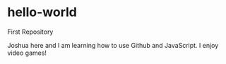 hello-world
===========

First Repository

Joshua here and I am learning how to use Github and JavaScript.
I enjoy video games!
